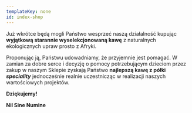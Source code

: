 ```yaml
---
templateKey: none
id: index-shop
---
```

Już wkrótce będą mogli Państwo wesprzeć naszą działalność kupując **wyjątkową starannie wyselekcjonowaną kawę** z naturalnych ekologicznych upraw prosto z Afryki.


Proponując ją, Państwu udowadniamy, że przyjemnie jest pomagać. W zamian za dobre serce i decyzję o pomocy potrzebującym dzieciom przez zakup w naszym Sklepie zyskają Państwo **najlepszą kawę z półki *speciality*** jednocześnie realnie uczestnicząc w realizacji naszych wartościowych projektów. 

**Dziękujemy!**

**Nil Sine Numine**